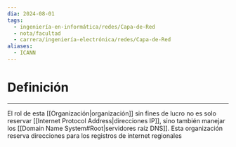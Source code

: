 ```yaml
---
dia: 2024-08-01
tags:
  - ingeniería-en-informática/redes/Capa-de-Red
  - nota/facultad
  - carrera/ingeniería-electrónica/redes/Capa-de-Red
aliases:
  - ICANN
---
```

# Definición
---
El rol de esta [[Organización|organización]] sin fines de lucro no es solo reservar [[Internet Protocol Address|direcciones IP]],  sino también manejar los [[Domain Name System#Root|servidores raíz DNS]]. Esta organización reserva direcciones para los registros de internet regionales